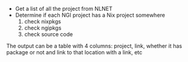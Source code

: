 - Get a list of all the project from NLNET
 - Determine if each NGI project has a Nix project somewhere 
    1. check nixpkgs
    2. check ngipkgs
    3. check source code

The output can be a table with 4 columns: project, link, whether it has package or not and link to that location with a link, etc
